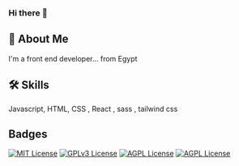 ### Hi there 👋

## 🚀 About Me
I'm a front end developer... from Egypt


## 🛠 Skills
Javascript, HTML, CSS , React , sass , tailwind css


## Badges







[![MIT License](https://img.shields.io/badge/html-black.svg)](https://choosealicense.com/licenses/mit/)
[![GPLv3 License](https://img.shields.io/badge/css-red.svg)](https://opensource.org/licenses/)
[![AGPL License](https://img.shields.io/badge/js-yellow.svg)](http://www.gnu.org/licenses/agpl-3.0)
[![AGPL License](https://img.shields.io/badge/tailwind-blue.svg)](http://www.gnu.org/licenses/agpl-3.0)

<!--
**adhammm8520/adhammm8520** is a ✨ _special_ ✨ repository because its `README.md` (this file) appears on your GitHub profile.

Here are some ideas to get you started:

- 🔭 I’m currently working on ...
- 🌱 I’m currently learning ...
- 👯 I’m looking to collaborate on ...
- 🤔 I’m looking for help with ...
- 💬 Ask me about ...
- 📫 How to reach me: ...
- 😄 Pronouns: ...
- ⚡ Fun fact: ...
-->
